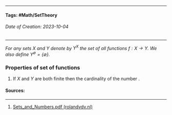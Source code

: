 __________________________________________________________________________
#### **Tags:** #Math/SetTheory 
###### *Date of Creation: 2023-10-04*
__________________________________________________________________________

*For any sets $X$ and $Y$ denote by $Y^X$ the set of all functions $f: X \rightarrow Y$. We also define $Y^\emptyset = \{\emptyset\}$.* 

### Properties of set of functions
1. If $X$ and $Y$ are both finite then the cardinality of the number .
#### Sources:
__________________________________________________________________________
1. [Sets_and_Numbers.pdf (rolandvdv.nl)](https://www.rolandvdv.nl/Sets_and_Numbers.pdf)